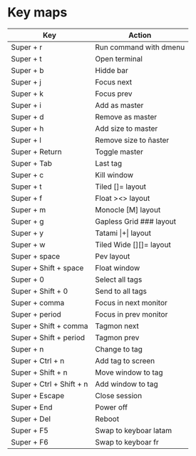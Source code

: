 # Key maps

|Key                      |Action|
|-------------------------|-----------------------|
|Super + r                |Run command with dmenu |
|Super + t                |Open terminal          |
|Super + b                |Hidde bar              |
|Super + j                |Focus next             |
|Super + k                |Focus prev             |
|Super + i                |Add as master          |
|Super + d                |Remove as master       |
|Super + h                |Add size to master     |
|Super + l                |Remove size to ñaster  |
|Super + Return           |Toggle master          |
|Super + Tab              |Last tag               |
|Super + c                |Kill window            |
|Super + t                |Tiled []= layout       |
|Super + f                |Float ><> layout       |
|Super + m                |Monocle [M] layout     |
|Super + g                |Gapless Grid ### layout|
|Super + y                |Tatami \|+\| layout    |
|Super + w                |Tiled Wide [][]= layout|
|Super + space            |Pev layout             |
|Super + Shift + space    |Float window           |
|Super + 0                |Select all tags        |
|Super + Shift + 0        |Send to all tags       |
|Super + comma            |Focus in next monitor  |
|Super + period           |Focus in prev monitor  |
|Super + Shift + comma    |Tagmon next            |
|Super + Shift + period   |Tagmon prev            |
|Super + n                |Change to tag          |
|Super + Ctrl + n         |Add tag to screen      |
|Super + Shift + n        |Move window to tag     |
|Super + Ctrl + Shift + n |Add window to tag      |
|Super + Escape           |Close session          |
|Super + End              |Power off              |
|Super + Del              |Reboot                 |
|Super + F5               |Swap to keyboar latam  |
|Super + F6               |Swap to keyboar fr     |

